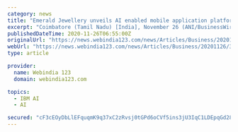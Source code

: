 ```yaml
---
category: news
title: "Emerald Jewellery unveils AI enabled mobile application platform for jewellery B2B business in collaboration with IBM"
excerpt: "Coimbatore (Tamil Nadu) [India], November 26 (ANI/BusinessWire India): IBM and Emerald Jewel Industry ... a first-of-its-kind Artificial Intelligence (AI) enabled mobile application platform ..."
publishedDateTime: 2020-11-26T06:55:00Z
originalUrl: "https://news.webindia123.com/news/Articles/Business/20201126/3664405.html"
webUrl: "https://news.webindia123.com/news/Articles/Business/20201126/3664405.html"
type: article

provider:
  name: Webindia 123
  domain: webindia123.com

topics:
  - IBM AI
  - AI

secured: "cF3cEOyDbLlEFquqmK9q37xC2zRvsj0tGPd6oCVf5ins3jU3IqC1LDEpqGd28E9XszJrPLtvrUzOu9EsYf77VgTQUUaJmSKDvtdz3dw+Z+Hw9/igLOFwdXl/R99PfbusAg3+BdrcWwUehnI8ASGh6zVrQPomKVFiyafjNiycd9xTFiOrXzylK8Ev07gpIB4SEguUhS1RieOrZtZlYBlSgUwJ+SajvKWKw0SFkOvGfakOfrZsNiTfY5+LIzTSFOAzu2LBYwj4L5yDourIILezHu1MlCV5MyGvN+lcxbOGC0uYDm2fpRDnzVQLrOlbvRNIQrhi8nKc6zt+Yeyps5LR0QuscF2pyVqRaJZvV/wXC9o=;SxBYntpN4WwnSwvlrhe0Wg=="
---
```


